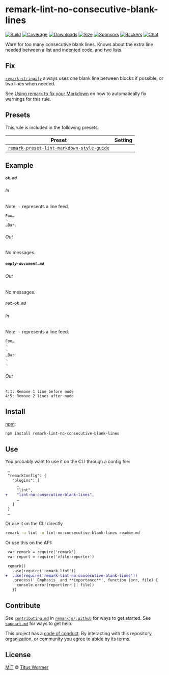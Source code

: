 <!--This file is generated-->

# remark-lint-no-consecutive-blank-lines

[![Build][build-badge]][build]
[![Coverage][coverage-badge]][coverage]
[![Downloads][downloads-badge]][downloads]
[![Size][size-badge]][size]
[![Sponsors][sponsors-badge]][collective]
[![Backers][backers-badge]][collective]
[![Chat][chat-badge]][chat]

Warn for too many consecutive blank lines.
Knows about the extra line needed between a list and indented code, and two
lists.

## Fix

[`remark-stringify`](https://github.com/remarkjs/remark/tree/HEAD/packages/remark-stringify)
always uses one blank line between blocks if possible, or two lines when
needed.

See [Using remark to fix your Markdown](https://github.com/remarkjs/remark-lint#using-remark-to-fix-your-markdown)
on how to automatically fix warnings for this rule.

## Presets

This rule is included in the following presets:

| Preset | Setting |
| - | - |
| [`remark-preset-lint-markdown-style-guide`](https://github.com/remarkjs/remark-lint/tree/main/packages/remark-preset-lint-markdown-style-guide) | |

## Example

##### `ok.md`

###### In

Note: `␊` represents a line feed.

```markdown
Foo…
␊
…Bar.
```

###### Out

No messages.

##### `empty-document.md`

###### Out

No messages.

##### `not-ok.md`

###### In

Note: `␊` represents a line feed.

```markdown
Foo…
␊
␊
…Bar
␊
␊
```

###### Out

```text
4:1: Remove 1 line before node
4:5: Remove 2 lines after node
```

## Install

[npm][]:

```sh
npm install remark-lint-no-consecutive-blank-lines
```

## Use

You probably want to use it on the CLI through a config file:

```diff
 …
 "remarkConfig": {
   "plugins": [
     …
     "lint",
+    "lint-no-consecutive-blank-lines",
     …
   ]
 }
 …
```

Or use it on the CLI directly

```sh
remark -u lint -u lint-no-consecutive-blank-lines readme.md
```

Or use this on the API:

```diff
 var remark = require('remark')
 var report = require('vfile-reporter')

 remark()
   .use(require('remark-lint'))
+  .use(require('remark-lint-no-consecutive-blank-lines'))
   .process('_Emphasis_ and **importance**', function (err, file) {
     console.error(report(err || file))
   })
```

## Contribute

See [`contributing.md`][contributing] in [`remarkjs/.github`][health] for ways
to get started.
See [`support.md`][support] for ways to get help.

This project has a [code of conduct][coc].
By interacting with this repository, organization, or community you agree to
abide by its terms.

## License

[MIT][license] © [Titus Wormer][author]

[build-badge]: https://github.com/remarkjs/remark-lint/workflows/main/badge.svg

[build]: https://github.com/remarkjs/remark-lint/actions

[coverage-badge]: https://img.shields.io/codecov/c/github/remarkjs/remark-lint.svg

[coverage]: https://codecov.io/github/remarkjs/remark-lint

[downloads-badge]: https://img.shields.io/npm/dm/remark-lint-no-consecutive-blank-lines.svg

[downloads]: https://www.npmjs.com/package/remark-lint-no-consecutive-blank-lines

[size-badge]: https://img.shields.io/bundlephobia/minzip/remark-lint-no-consecutive-blank-lines.svg

[size]: https://bundlephobia.com/result?p=remark-lint-no-consecutive-blank-lines

[sponsors-badge]: https://opencollective.com/unified/sponsors/badge.svg

[backers-badge]: https://opencollective.com/unified/backers/badge.svg

[collective]: https://opencollective.com/unified

[chat-badge]: https://img.shields.io/badge/chat-discussions-success.svg

[chat]: https://github.com/remarkjs/remark/discussions

[npm]: https://docs.npmjs.com/cli/install

[health]: https://github.com/remarkjs/.github

[contributing]: https://github.com/remarkjs/.github/blob/HEAD/contributing.md

[support]: https://github.com/remarkjs/.github/blob/HEAD/support.md

[coc]: https://github.com/remarkjs/.github/blob/HEAD/code-of-conduct.md

[license]: https://github.com/remarkjs/remark-lint/blob/main/license

[author]: https://wooorm.com
